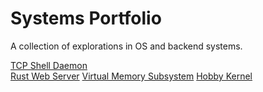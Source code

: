# Systems Portfolio

A collection of explorations in OS and backend systems.

[TCP Shell Daemon](https://github.com/gitxandert/shellserver)  
[Rust Web Server](https://github.com/gitxandert/rust-web-server)
[Virtual Memory Subsystem](https://github.com/gitxandert/tcp-shell-daemon/blob/master/vm_lru_hash_radix.h) 
[Hobby Kernel](https://github.com/gitxandert/os-from-scratch)
